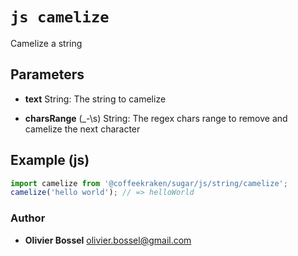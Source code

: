 


<!-- @namespace    sugar.js.string -->
<!-- @name    camelize -->

# ```js camelize ```


Camelize a string

## Parameters

- **text**  String: The string to camelize

- **charsRange** (_-\s) String: The regex chars range to remove and camelize the next character



## Example (js)

```js
import camelize from '@coffeekraken/sugar/js/string/camelize';
camelize('hello world'); // => helloWorld
```


### Author
- **Olivier Bossel** <a href="mailto:olivier.bossel@gmail.com">olivier.bossel@gmail.com</a> 



